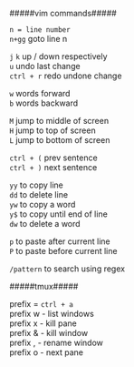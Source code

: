 #####vim commands#####  
  
`n = line number`    
`n+gg` goto line n  
  
`j` `k` up / down respectively  
`u` undo last change  
`ctrl + r` redo undone change  
  
`w` words forward  
`b` words backward  
  
`M` jump to middle of screen  
`H` jump to top of screen  
`L` jump to bottom of screen  
  
`ctrl + (` prev sentence  
`ctrl + )` next sentence  
  
`yy` to copy line  
`dd` to delete line  
`yw` to copy a word  
`y$` to copy until end of line  
`dw` to delete a word  
  
`p` to paste after current line  
`P` to paste before current line  
  
`/pattern` to search using regex  
  
#####tmux#####  
  
prefix = `ctrl + a`  
prefix w - list windows  
prefix x - kill pane  
prefix & - kill window  
prefix , - rename window  
prefix o - next pane  
